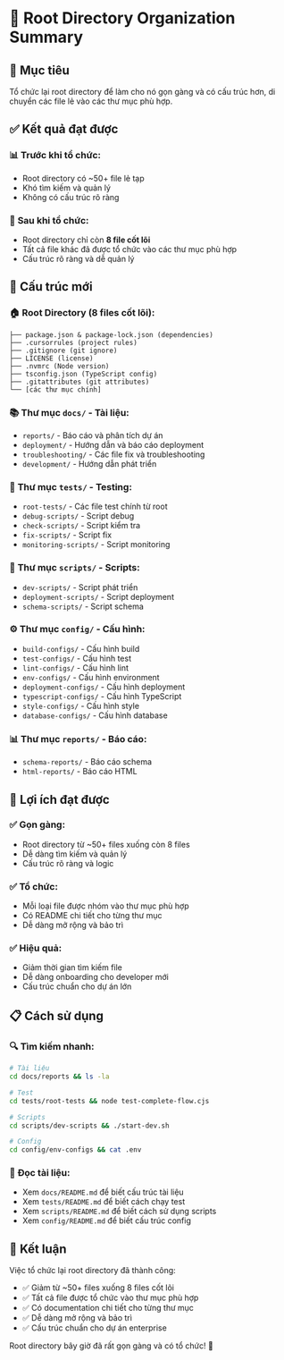 # 📁 Root Directory Organization Summary

## 🎯 Mục tiêu
Tổ chức lại root directory để làm cho nó gọn gàng và có cấu trúc hơn, di chuyển các file lẻ vào các thư mục phù hợp.

## ✅ Kết quả đạt được

### 📊 **Trước khi tổ chức:**
- Root directory có ~50+ file lẻ tạp
- Khó tìm kiếm và quản lý
- Không có cấu trúc rõ ràng

### 🎯 **Sau khi tổ chức:**
- Root directory chỉ còn **8 file cốt lõi**
- Tất cả file khác đã được tổ chức vào các thư mục phù hợp
- Cấu trúc rõ ràng và dễ quản lý

## 📁 Cấu trúc mới

### 🏠 **Root Directory (8 files cốt lõi):**
```
├── package.json & package-lock.json (dependencies)
├── .cursorrules (project rules)
├── .gitignore (git ignore)
├── LICENSE (license)
├── .nvmrc (Node version)
├── tsconfig.json (TypeScript config)
├── .gitattributes (git attributes)
└── [các thư mục chính]
```

### 📚 **Thư mục `docs/` - Tài liệu:**
- `reports/` - Báo cáo và phân tích dự án
- `deployment/` - Hướng dẫn và báo cáo deployment
- `troubleshooting/` - Các file fix và troubleshooting
- `development/` - Hướng dẫn phát triển

### 🧪 **Thư mục `tests/` - Testing:**
- `root-tests/` - Các file test chính từ root
- `debug-scripts/` - Script debug
- `check-scripts/` - Script kiểm tra
- `fix-scripts/` - Script fix
- `monitoring-scripts/` - Script monitoring

### 🔧 **Thư mục `scripts/` - Scripts:**
- `dev-scripts/` - Script phát triển
- `deployment-scripts/` - Script deployment
- `schema-scripts/` - Script schema

### ⚙️ **Thư mục `config/` - Cấu hình:**
- `build-configs/` - Cấu hình build
- `test-configs/` - Cấu hình test
- `lint-configs/` - Cấu hình lint
- `env-configs/` - Cấu hình environment
- `deployment-configs/` - Cấu hình deployment
- `typescript-configs/` - Cấu hình TypeScript
- `style-configs/` - Cấu hình style
- `database-configs/` - Cấu hình database

### 📊 **Thư mục `reports/` - Báo cáo:**
- `schema-reports/` - Báo cáo schema
- `html-reports/` - Báo cáo HTML

## 🚀 Lợi ích đạt được

### ✅ **Gọn gàng:**
- Root directory từ ~50+ files xuống còn 8 files
- Dễ dàng tìm kiếm và quản lý
- Cấu trúc rõ ràng và logic

### ✅ **Tổ chức:**
- Mỗi loại file được nhóm vào thư mục phù hợp
- Có README chi tiết cho từng thư mục
- Dễ dàng mở rộng và bảo trì

### ✅ **Hiệu quả:**
- Giảm thời gian tìm kiếm file
- Dễ dàng onboarding cho developer mới
- Cấu trúc chuẩn cho dự án lớn

## 📋 Cách sử dụng

### 🔍 **Tìm kiếm nhanh:**
```bash
# Tài liệu
cd docs/reports && ls -la

# Test
cd tests/root-tests && node test-complete-flow.cjs

# Scripts
cd scripts/dev-scripts && ./start-dev.sh

# Config
cd config/env-configs && cat .env
```

### 📖 **Đọc tài liệu:**
- Xem `docs/README.md` để biết cấu trúc tài liệu
- Xem `tests/README.md` để biết cách chạy test
- Xem `scripts/README.md` để biết cách sử dụng scripts
- Xem `config/README.md` để biết cấu trúc config

## 🎉 Kết luận

Việc tổ chức lại root directory đã thành công:
- ✅ Giảm từ ~50+ files xuống 8 files cốt lõi
- ✅ Tất cả file được tổ chức vào thư mục phù hợp
- ✅ Có documentation chi tiết cho từng thư mục
- ✅ Dễ dàng mở rộng và bảo trì
- ✅ Cấu trúc chuẩn cho dự án enterprise

Root directory bây giờ đã rất gọn gàng và có tổ chức! 🎉 